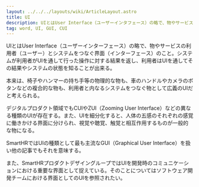 ```yaml
---
layout: ../../../layouts/wiki/ArticleLayout.astro
title: UI
description: UIとはUser Interface（ユーザーインタフェース）の略で、物やサービスの利用者（ユーザー）とシステムをつなぐ界面（インターフェース）のこと。
tag: word, UI, GUI, CUI
---
```


UIとはUser Interface（ユーザーインターフェース）の略で、物やサービスの利用者（ユーザー）とシステムをつなぐ界面（インターフェース）のこと。システムが利用者がUIを通して行った操作に対する結果を返し、利用者はUIを通してその結果やシステムの状態を知ることが出来る。

本来は、椅子やハンマーの持ち手等の物理的な物も、車のハンドルやカメラのボタンなどの複合的な物も、利用者と内なるシステムをつなぐ物として広義のUIだと考えられる。

デジタルプロダクト領域でもCUIやZUI（Zooming User Interface）などの異なる種類のUIが存在する。また、UIを細分化すると、人体の五感のそれぞれの感覚に働きかける界面に分けられ、視覚や聴覚、触覚と相互作用するものが一般的な物になる。

SmartHRではUIの種類として最も主流なGUI（Graphical User Interface）を扱い他の記事でもそれを意味する。

また、SmartHRプロダクトデザイングループではUIを開発時のコミュニケーションにおける重要な界面として捉えている。そのことについてはソフトウェア開発チームにおける界面としてのUIを参照されたい。